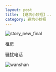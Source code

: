 ```yaml
---
layout: post
title: 【避坑小妙招】..
category: 避坑小妙招
---
```

![story_new_final](http://rjbwi03xh.hd-bkt.clouddn.com/img/story_new_final_0322.png)
<p>租房</p>
<p>骚扰电话</p>

![wanshan](http://rjbwi03xh.hd-bkt.clouddn.com/img/wanshan.png)
  




